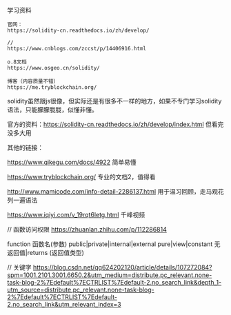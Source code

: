 学习资料

    官网：
    https://solidity-cn.readthedocs.io/zh/develop/
    
    // 
    https://www.cnblogs.com/zccst/p/14406916.html
 
    o.8文档
    https://www.osgeo.cn/solidity/
    
    博客（内容质量不错）
    https://me.tryblockchain.org/
    
solidity虽然跟js很像，但实际还是有很多不一样的地方，如果不专门学习solidity语法，只能朦朦胧胧，似懂非懂。

官方的资料：https://solidity-cn.readthedocs.io/zh/develop/index.html 但看完没多大用

其他的链接：

https://www.qikegu.com/docs/4922 简单易懂

https://www.tryblockchain.org/ 专业的文档2，值得看

http://www.mamicode.com/info-detail-2286137.html 用于温习回顾，走马观花列一遍语法

https://www.iqiyi.com/v_19rqt6letg.html 千峰视频

// 函数访问权限
https://zhuanlan.zhihu.com/p/112286814

function 函数名(参数)  public|private|internal|external  pure|view|constant  无返回值|returns (返回值类型)

// 关键字
https://blog.csdn.net/qq624202120/article/details/107272084?spm=1001.2101.3001.6650.2&utm_medium=distribute.pc_relevant.none-task-blog-2%7Edefault%7ECTRLIST%7Edefault-2.no_search_link&depth_1-utm_source=distribute.pc_relevant.none-task-blog-2%7Edefault%7ECTRLIST%7Edefault-2.no_search_link&utm_relevant_index=3